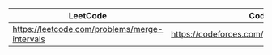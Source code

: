 |LeetCode   |Codeforces        |        
|-----------|--------|
| https://leetcode.com/problems/merge-intervals  | https://codeforces.com/problemset/problem/1253/A|        

